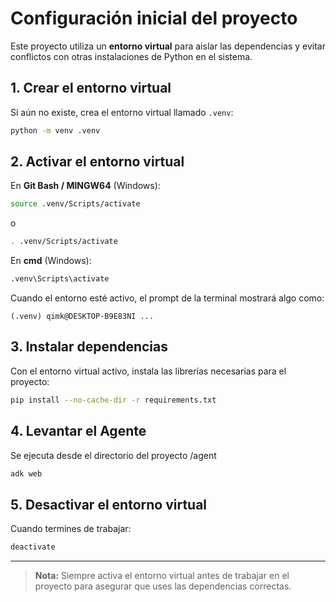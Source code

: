 # Configuración inicial del proyecto

Este proyecto utiliza un **entorno virtual** para aislar las dependencias y evitar conflictos con otras instalaciones de Python en el sistema.

## 1. Crear el entorno virtual

Si aún no existe, crea el entorno virtual llamado `.venv`:

```bash
python -m venv .venv
```

## 2. Activar el entorno virtual

En **Git Bash / MINGW64** (Windows):

```bash
source .venv/Scripts/activate
```
o
```bash
. .venv/Scripts/activate
```

En **cmd** (Windows):

```cmd
.venv\Scripts\activate
```

Cuando el entorno esté activo, el prompt de la terminal mostrará algo como:
```
(.venv) qimk@DESKTOP-B9E83NI ...
```

## 3. Instalar dependencias

Con el entorno virtual activo, instala las librerías necesarias para el proyecto:

```bash
pip install --no-cache-dir -r requirements.txt
```

## 4. Levantar el Agente

Se ejecuta desde el directorio del proyecto /agent


```bash
adk web
```


## 5. Desactivar el entorno virtual

Cuando termines de trabajar:

```bash
deactivate
```

---

> **Nota:** Siempre activa el entorno virtual antes de trabajar en el proyecto para asegurar que uses las dependencias correctas.
